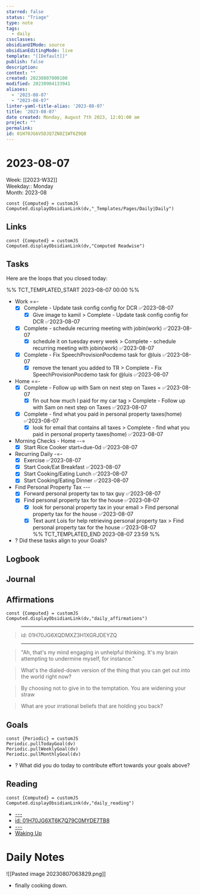 ```yaml
---
starred: false
status: "Triage"
type: note
tags:
  - daily
cssclasses: 
obsidianUIMode: source
obsidianEditingMode: live
template: "[[Default]]"
publish: false
description: 
context: ""
created: 20230807000100
modified: 20230904133941
aliases:
  - '2023-08-07'
  - "2023-08-07"
linter-yaml-title-alias: '2023-08-07'
title: '2023-08-07'
date created: Monday, August 7th 2023, 12:01:00 am
project: ""
permalink: 
id: 01H70JG6V5DJQ7ZN8Z1WT6Z9Q8
---
```


# 2023-08-07

Week: [[2023-W32]]  
Weekday:: Monday  
Month: 2023-08

```dataviewjs
const {Computed} = customJS
Computed.displayObsidianLink(dv,"_Templates/Pages/Daily|Daily")
```

## Links

```dataviewjs
const {Computed} = customJS
Computed.displayObsidianLink(dv,"Computed Readwise")
```

## Tasks

Here are the loops that you closed today:

%% TCT_TEMPLATED_START 2023-08-07 00:00 %%
* Work ==-
    - [x] Complete - Update task config config for DCR ✅2023-08-07
        - [x] Give image to kamil > Complete - Update task config config for DCR ✅2023-08-07
    - [x] Complete - schedule recurring meeting with jobin(work) ✅2023-08-07
        - [x] schedule it on tuesday every week > Complete - schedule recurring meeting with jobin(work) ✅2023-08-07
    - [x] Complete - Fix SpeechProvisionPocdemo task for @luis ✅2023-08-07
        - [x] remove the tenant you added to TR > Complete - Fix SpeechProvisionPocdemo task for @luis ✅2023-08-07
* Home ==-
    - [x] Complete - Follow up with Sam on next step on Taxes = ✅2023-08-07
        - [x] fin out how much I paid for my car tag > Complete - Follow up with Sam on next step on Taxes ✅2023-08-07
    - [x] Complete - find what you paid in personal property taxes(home) ✅2023-08-07
        - [x] look for email that contains all taxes > Complete - find what you paid in personal property taxes(home) ✅2023-08-07
* Morning Checks - Home --=
    - [x] Start Rice Cooker start=due-0d ✅2023-08-07
* Recurring Daily -=-
    - [x] Exercise ✅2023-08-07
    - [x] Start Cook/Eat Breakfast ✅2023-08-07
    - [x] Start Cooking/Eating Lunch ✅2023-08-07
    - [x] Start Cooking/Eating Dinner ✅2023-08-07
* Find Personal Property Tax ---
    - [x] Forward personal property tax to tax guy ✅2023-08-07
    - [x] Find personal property tax for the house ✅2023-08-07
        - [x] look for personal property tax in your email > Find personal property tax for the house ✅2023-08-07
        - [x] Text aunt Lois for help retrieving personal property tax > Find personal property tax for the house ✅2023-08-07  
%% TCT_TEMPLATED_END 2023-08-07 23:59 %%
* ? Did these tasks align to your Goals?

## Logbook

## Journal

## Affirmations

```dataviewjs
const {Computed} = customJS
Computed.displayObsidianLink(dv,"daily_affirmations")
```

> ---

> id: 01H70JG6XQDMXZ3H1XGRJDEYZQ

> ---

> "Ah, that's my mind engaging in unhelpful thinking. It's my brain attempting to undermine myself, for instance."

> What's the dialed-down version of the thing that you can get out into the world right now?

> By choosing not to give in to the temptation. You are widening your straw

> What are your irrational beliefs that are holding you back?

## Goals

```dataviewjs
const {Periodic} = customJS
Periodic.pullTodayGoal(dv)
Periodic.pullWeeklyGoal(dv)
Periodic.pullMonthlyGoal(dv)
```
* ? What did you do today to contribute effort towards your goals above?

## Reading

```dataviewjs
const {Computed} = customJS
Computed.displayObsidianLink(dv,"daily_reading")
```
* [---](undefined)
* [id: 01H70JG6XT6K7Q79C0MYDE7TB8](undefined)
* [---](undefined)
* [Waking Up]( https://read.readwise.io/read/01gjr2j724698ts9z7mbyxz63z)

# Daily Notes


![[Pasted image 20230807063829.png]]
* finally cooking down.
